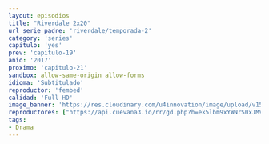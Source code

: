 ```yaml
---
layout: episodios
title: "Riverdale 2x20"
url_serie_padre: 'riverdale/temporada-2'
category: 'series'
capitulo: 'yes'
prev: 'capitulo-19'
anio: '2017'
proximo: 'capitulo-21'
sandbox: allow-same-origin allow-forms
idioma: 'Subtitulado'
reproductor: 'fembed'
calidad: 'Full HD'
image_banner: 'https://res.cloudinary.com/u4innovation/image/upload/v1565152608/maxresdefault-min_vy9nnj.jpg'
reproductores: ["https://api.cuevana3.io/rr/gd.php?h=ek5lbm9xYWNrS0xJMVp5b21KREk0dFBLbjVkaHhkRGdrOG1jbnBpUnhhS1Zsbm1kbnJqS3RwSEdrbWlmcWN1c25KU0JuWFhTa2FqWXg2MnJiTTJSMnFtU3FadVkyUT09"]
tags:
- Drama
---
```











